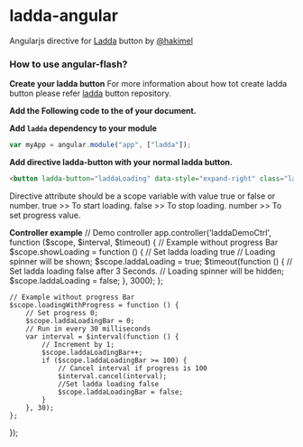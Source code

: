 # ladda-angular
Angularjs directive for [Ladda](http://lab.hakim.se/ladda/) button by [@hakimel](https://twitter.com/hakimel)

### How to use angular-flash?

**Create your ladda button**
For more information about how tot create ladda button please refer [ladda](https://github.com/hakimel/Ladda) button repository.


**Add the Following code to the <head> of your document.**
<script src="js/ladda-angular.min.js"></script>

**Add `ladda` dependency to your module**
``` javascript 
var myApp = angular.module("app", ["ladda"]);
```
**Add directive ladda-button with your normal ladda button.**
``` html
<button ladda-button="laddaLoading" data-style="expand-right" class="ladda-button"><span class="ladda-label">Submit</span>
```
Directive attribute should be a scope variable with value true or false or number.
true   >> To start loading.
false  >> To stop loading.
number >> To set progress value.

**Controller example**
// Demo controller
app.controller('laddaDemoCtrl', function ($scope, $interval, $timeout) {
    // Example without progress Bar
    $scope.showLoading = function () {
        // Set ladda loading true
        // Loading spinner will be shown;
        $scope.laddaLoading = true;
        $timeout(function () {
            // Set ladda loading false after 3 Seconds. 
            // Loading spinner will be hidden;
            $scope.laddaLoading = false;
        }, 3000);
    };
    
    // Example without progress Bar
    $scope.loadingWithProgress = function () {
        // Set progress 0;
        $scope.laddaLoadingBar = 0;
        // Run in every 30 milliseconds
        var interval = $interval(function () {
            // Increment by 1; 
            $scope.laddaLoadingBar++;
            if ($scope.laddaLoadingBar >= 100) {
                // Cancel interval if progress is 100
                $interval.cancel(interval);
                //Set ladda loading false
                $scope.laddaLoadingBar = false;
            }
        }, 30);
    };
});


